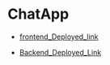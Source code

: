 # ChatApp

- [frontend_Deployed_link](https://chatapp-psi-eight.vercel.app/)

- [Backend_Deployed_Link](https://chatappp-mtx5.onrender.com)
